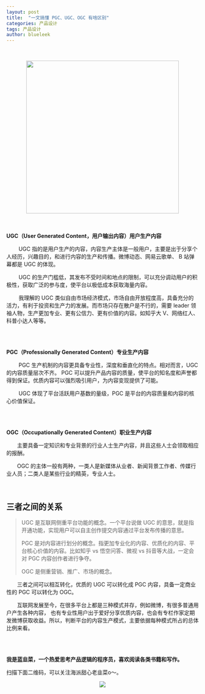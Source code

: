 ```yaml
---
layout: post
title:  "一文搞懂 PGC、UGC、OGC 有啥区别"
categories: 产品设计
tags: 产品设计
author: blueleek
---
```

 
 
 
 
 &emsp;&emsp; 
 
 <div style="text-align: center">
 <img width = "400" src="https://img-blog.csdnimg.cn/20200721162707907.png?x-oss-process=image/watermark,type_ZmFuZ3poZW5naGVpdGk,shadow_10,text_aHR0cHM6Ly9ibG9nLmNzZG4ubmV0L2hodGh3eA==,size_16,color_FFFFFF,t_70"/>
 </div>

 










<br/>



<br/>

**UGC（User Generated Content，用户输出内容）用户生产内容**

 &emsp;&emsp; UGC 指的是用户生产的内容，内容生产主体是一般用户，主要是出于分享个人经历，兴趣目的，和进行内容的生产和传播。微博动态、网易云歌单、 B 站弹幕都是 UGC 的体现。

 &emsp;&emsp; UGC 的生产门槛低，其发布不受时间和地点的限制，可以充分调动用户的积极性，获取广泛的参与度，使平台以极低成本获取海量内容。

 &emsp;&emsp; 我理解的 UGC 类似自由市场经济模式，市场自由开放程度高，具备充分的活力，有利于投资和生产力的发展。而市场只存在散户是不行的，需要 leader 领袖人物，生产更加专业、更有公信力、更有价值的内容。如知乎大 V、网络红人、科普小达人等等。

<br/>



<br/>

**PGC（Professionally Generated Content）专业生产内容**
<br/>

 &emsp;&emsp; PGC 生产机制的内容更具备专业性，深度和垂直化的特点。相对而言，UGC 的内容质量层次不齐。
PGC 可以提升产品内容的质量，使平台的知名度和声誉都得到保证。优质内容可以强烈吸引用户，为内容变现提供了可能。

 &emsp;&emsp; UGC 体现了平台活跃用户基数的量级，PGC 是平台的内容质量和内容的核心价值保证。



<br/>



<br/>

**OGC（Occupationally Generated Content）职业生产内容**

 &emsp;&emsp;主要具备一定知识和专业背景的行业人士生产内容，并且这些人士会领取相应的报酬。

 &emsp;&emsp;OGC 的主体一般有两种，一类人是新媒体从业者、新闻背景工作者、传媒行业人员；二类人是某些行业的精英，专业人士。


<br/>

## 三者之间的关系
>UGC 是互联网侧重平台功能的概念。一个平台说做 UGC 的意思，就是指开通功能，实现用户可以自主创作提交内容通过平台发布传播的意思。
>
>PGC 是对内容进行划分的概念。指更加专业化的内容、优质化的内容、平台核心价值的内容。比如知乎 vs 悟空问答、微视 vs 抖音等大战，一定会对 PGC 内容创作者进行争夺。
>
>OGC 是侧重营销、推广、市场的概念。


 &emsp;&emsp;三者之间可以相互转化，优质的 UGC 可以转化成 PGC 内容，具备一定商业性的 PGC 可以转化为 OGC。
 
 &emsp;&emsp;互联网发展至今，在很多平台上都是三种模式并存，例如微博，有很多普通用户产生各种内容，
也有专业性用户出于爱好分享优质内容，也会有专栏作家定期发微博获取收益。所以，判断平台的内容生产模式，主要依据每种模式所占的总体比例来看。


<br/>
<br/>

**我是蓝韭菜，一个热爱思考产品逻辑的程序员，喜欢阅读各类书籍和写作。**

扫描下面二维码，可以关注海派甜心老韭菜o～。<br/>
<div style="text-align: center">
<img src="https://pic1.zhimg.com/80/v2-e9a8c6db60c6ed251ad46fa464063dac_hd.jpg"/>
</div>

